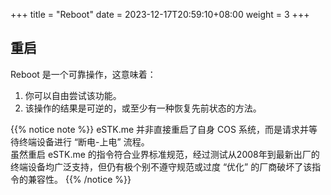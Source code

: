 +++
title = "Reboot"
date =  2023-12-17T20:59:10+08:00
weight = 3
+++

## 重启

Reboot 是一个可靠操作，这意味着：

1. 你可以自由尝试该功能。
2. 该操作的结果是可逆的，或至少有一种恢复先前状态的方法。

{{% notice note %}}
eSTK.me 并非直接重启了自身 COS 系统，而是请求并等待终端设备进行 “断电-上电” 流程。  
虽然重启 eSTK.me 的指令符合业界标准规范，经过测试从2008年到最新出厂的终端设备均广泛支持，但仍有极个别不遵守规范或过度 “优化” 的厂商破坏了该指令的兼容性。
{{% /notice %}}
